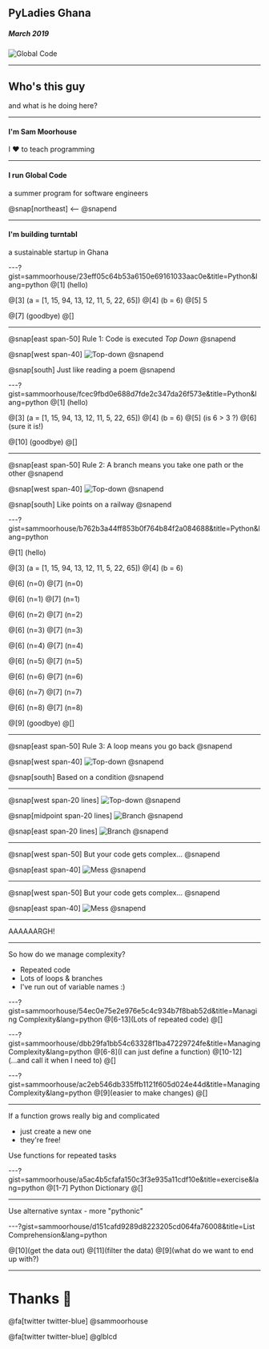 ## PyLadies Ghana
##### March 2019
![Global Code](GC_Logo_artwork_RGB-LOGO_colour_SMALL.png)

---
## Who's this guy
and what is he doing here?

---

#### I'm Sam Moorhouse 
I ❤️ to teach programming

---

#### I run Global Code
a summer program for software engineers

@snap[northeast]
<--
@snapend

---

#### I'm building turntabl
a sustainable startup in Ghana

---?gist=sammoorhouse/23eff05c64b53a6150e69161033aac0e&title=Python&lang=python
@[1] (hello)

@[3] (a = [1, 15, 94, 13, 12, 11, 5, 22, 65])
@[4] (b = 6)
@[5] 5

@[7] (goodbye)
@[]

---

@snap[east span-50]
Rule 1: Code is executed *Top Down*
@snapend

@snap[west span-40]
![Top-down](down-arrow.png)
@snapend

@snap[south]
Just like reading a poem
@snapend

---?gist=sammoorhouse/fcec9fbd0e688d7fde2c347da26f573e&title=Python&lang=python
@[1] (hello)

@[3] (a = [1, 15, 94, 13, 12, 11, 5, 22, 65])
@[4] (b = 6)
@[5] (is 6 > 3 ?)
@[6] (sure it is!)

@[10] (goodbye)
@[]

---

@snap[east span-50]
Rule 2: A branch means you take one path or the other
@snapend

@snap[west span-40]
![Top-down](branch.png)
@snapend


@snap[south]
Like points on a railway
@snapend

---?gist=sammoorhouse/b762b3a44ff853b0f764b84f2a084688&title=Python&lang=python

@[1] (hello)

@[3] (a = [1, 15, 94, 13, 12, 11, 5, 22, 65])
@[4] (b = 6)

@[6] (n=0)
@[7] (n=0)

@[6] (n=1)
@[7] (n=1)

@[6] (n=2)
@[7] (n=2)

@[6] (n=3)
@[7] (n=3)

@[6] (n=4)
@[7] (n=4)

@[6] (n=5)
@[7] (n=5)

@[6] (n=6)
@[7] (n=6)

@[6] (n=7)
@[7] (n=7)

@[6] (n=8)
@[7] (n=8)

@[9] (goodbye)
@[]

---

@snap[east span-50]
Rule 3: A loop means you go back
@snapend

@snap[west span-40]
![Top-down](loop.png)
@snapend

@snap[south]
Based on a condition
@snapend

---

@snap[west span-20 lines]
![Top-down](down-arrow.png)
@snapend

@snap[midpoint span-20 lines]
![Branch](branch.png)
@snapend

@snap[east span-20 lines]
![Branch](loop.png)
@snapend

---

@snap[west span-50]
But your code gets complex...
@snapend

@snap[east span-40]
![Mess](mess.png)
@snapend

---

@snap[west span-50]
But your code gets complex...
@snapend

@snap[east span-40]
![Mess](more-mess.png)
@snapend

---

AAAAAARGH!

---

So how do we manage complexity?
* Repeated code
* Lots of loops & branches
* I've run out of variable names :)

---?gist=sammoorhouse/54ec0e75e2e976e5c4c934b7f8bab52d&title=Managing Complexity&lang=python
@[6-13](Lots of repeated code)
@[]

---?gist=sammoorhouse/dbb29fa1bb54c63328f1ba47229724fe&title=Managing Complexity&lang=python
@[6-8](I can just define a function)
@[10-12](...and call it when I need to)
@[]

---?gist=sammoorhouse/ac2eb546db335ffb1121f605d024e44d&title=Managing Complexity&lang=python
@[9](easier to make changes)
@[]

---

If a function grows really big and complicated

* just create a new one
* they're free!

Use functions for repeated tasks

---?gist=sammoorhouse/a5ac4b5cfafa150c3f3e935a11cdf10e&title=exercise&lang=python
@[1-7] Python Dictionary
@[]

---

Use alternative syntax - more "pythonic"

---?gist=sammoorhouse/d151cafd9289d8223205cd064fa76008&title=List Comprehension&lang=python

@[10](get the data out)
@[11](filter the data)
@[9](what do we want to end up with?)

---

# Thanks 👋

@fa[twitter twitter-blue] @sammoorhouse

@fa[twitter twitter-blue] @glblcd
